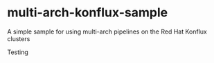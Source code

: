 # multi-arch-konflux-sample
A simple sample for using multi-arch pipelines on the Red Hat Konflux clusters

Testing
